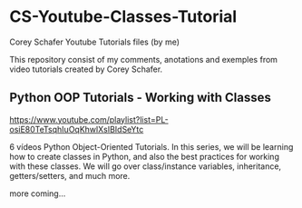 # CS-Youtube-Classes-Tutorial
Corey Schafer Youtube Tutorials files (by me)

This repository consist of my comments, anotations and exemples from video tutorials created by Corey Schafer.


## Python OOP Tutorials - Working with Classes
https://www.youtube.com/playlist?list=PL-osiE80TeTsqhIuOqKhwlXsIBIdSeYtc

6 vídeos
Python Object-Oriented Tutorials. In this series, we will be learning how to create classes in Python, and also the best practices for working with these classes. We will go over class/instance variables, inheritance, getters/setters, and much more.

more coming...

